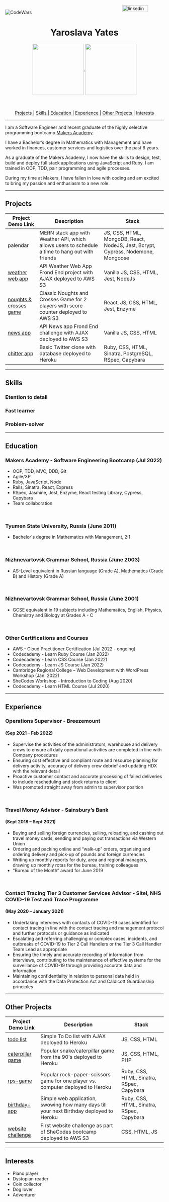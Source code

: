 <a href="https://www.linkedin.com/in/yaroslava-yates-629517221/">
<img src="https://i.postimg.cc/x18crzfP/linkedin-logo.webp" alt="linkedin" hspace="50" height="22" width="82" align="right"></a>

![CodeWars](https://www.codewars.com/users/amfibiya17/badges/small)

<h1 align="center">
  Yaroslava Yates
</h1>



<div align="center">

  <a href="https://github.com/anuraghazra/github-readme-stats">
    <img align="center" src="https://github-readme-stats.vercel.app/api?username=amfibiya17&theme=default" height="163"/>
  </a>

  <a href="https://github.com/anuraghazra/convoychat">
    <img align="center" src="https://github-readme-stats.vercel.app/api/top-langs/?username=amfibiya17&layout=compact&theme=default" height="163"/>
  </a>

</div>

<br>
<br>

<div align="center">

[Projects ](#projects) |
[Skills ](#skills) |
[Education ](#education) |
[Experience ](#experience) |
[Other Projects ](#other-projects) |
[Interests ](#interests)

</div>




---

I am a Software Engineer and recent graduate of the highly selective programming bootcamp [Makers Academy](https://makers.tech/).

I have a Bachelor’s degree in Mathematics with Management and have worked in finances, customer services and logistics over the past 6 years.

As a graduate of the Makers Academy, I now have the skills to design, test, build and deploy full stack applications using JavaScript and Ruby. I am trained in OOP, TDD, pair programming and agile processes.

During my time at Makers, I have fallen in love with coding and am excited to bring my passion and enthusiasm to a new role.

---


## Projects

| Project<br>Demo Link | Description | Stack |
| ------------- | ------------- | ------------- |
| palendar | MERN stack app with Weather API, which allows users to schedule a time to hang out with friends | JS, CSS, HTML, MongoDB, React, NodeJS, Jest, Bcrypt, Cypress, Nodemone, Mongoose |
| [weather web app](http://weather--app.s3-website.eu-west-2.amazonaws.com/) | API Weather Web App Frond End project with AJAX deployed to AWS S3 | Vanilla JS, CSS, HTML, Jest, NodeJs |
| [noughts & crosses game](http://noughts-and-crosses.s3-website.eu-west-2.amazonaws.com/) | Classic Noughts and Crosses Game for 2 players with score counter deployed to AWS S3 | React, JS, CSS, HTML, Jest, Enzyme |
| [news app](http://news-app-challenge.s3-website.eu-west-2.amazonaws.com/) | API News app Frond End challenge with AJAX deployed to AWS S3 | Vanilla JS, CSS, HTML |
| [chitter app](https://chitter---app.herokuapp.com/)   | Basic Twitter clone with database deployed to Heroku | Ruby, CSS, HTML, Sinatra, PostgreSQL, RSpec, Capybara |


---



## Skills

### Etention to detail

### Fast learner

### Problem-solver


---



## Education

### Makers Academy - Software Engineering Bootcamp (Jul 2022)
  - OOP, TDD, MVC, DDD, Git
  - Agile/XP
  - Ruby, JavaScript, Node
  - Rails, Sinatra, React, Express
  - RSpec, Jasmine, Jest, Enzyme, React testing Library, Cypress, Capybara
  - Team collaboration

<br>

### Tyumen State University, Russia (June 2011)
 - Bachelor's degree in Mathematics with Management, 2:1

<br>

### Nizhnevartovsk Grammar School, Russia (June 2003)
   - AS-Level equivalent in Russian language (Grade A), Mathematics (Grade B) and History (Grade A)

<br>

### Nizhnevartovsk Grammar School, Russia (June 2001)
  - GCSE equivalent in 19 subjects including Mathematics, English, Physics, Chemistry and Biology 
at Grades A - C

<br>

### Other Certifications and Courses

  - AWS - Cloud Practitioner Certification (Jul 2022 - ongoing)
  - Codecademy - Learn Ruby Course (Jan 2022)
  - Codecademy - Learn CSS Course (Jan 2022)
  - Codecademy - Learn JS Course (Jan 2022)
  - Cambridge Regional College – Web Development with WordPress Workshop (Jan. 2022)
  - SheCodes Workshop - Introduction to Coding (Aug 2020)
  - Codecademy - Learn HTML Course (Jul 2020)



---



## Experience

### Operations Supervisor - Breezemount
#### (Sep 2021 – Feb 2022)
  - Supervise the activities of the administrators, warehouse and delivery crews to ensure all daily operational activities are completed in line with Company procedures
  - Ensuring cost effective and compliant route and resource planning for delivery activity, accuracy of delivery crew debrief and updating HDX with the relevant detail
  - Proactive customer contact and accurate processing of failed deliveries to include rescheduling and stock returns to client
  - Was promoted straight away from admin to supervisor position

<br>

### Travel Money Advisor - Sainsbury’s Bank
#### (Sept 2018 – Sept 2021)
  - Buying and selling foreign currencies, selling, reloading, and cashing out travel money cards, sending and paying out transactions via Western Union
  - Ordering and packing online and “walk-up” orders, organising and ordering delivery and pick-up of pounds and foreign currencies
  - Writing up monthly reports for duty, area and regional managers, drawing up monthly rotas for the bureau, training colleagues
  - “Bureau of the Month” award for June 2019

<br>

### Contact Tracing Tier 3 Customer Services Advisor - Sitel, NHS COVID-19 Test and Trace Programme
#### (May 2020 – January 2021)
  - Undertaking interviews with contacts of COVID-19 cases identified for contact tracing in line with the contact tracing and management protocol and further protocols or guidance as indicated
  - Escalating and referring challenging or complex cases, incidents, and outbreaks of COVID-19 to Tier 2 Call Handlers or the Tier 3 Call Handler Team Lead as appropriate
  - Ensuring the timely and accurate recording of information from interviews, contributing to the maintenance of effective systems for the surveillance of COVID-19 through providing accurate data and information
  - Maintaining confidentiality in relation to personal data held in accordance with the Data Protection Act and Caldicott Guardianship principles



---



## Other Projects


| Project<br>Demo Link | Description | Stack |
| ------------- | ------------- | ------------- |
| [todo list](https://todo--list--challenge.herokuapp.com/) | Simple To Do list with AJAX  deployed to Heroku | JS, CSS, HTML |
| [caterpillar game](https://caterpillar-game.herokuapp.com/)  | Popular snake/caterpillar game from the 90's deployed to Heroku | JS, CSS, HTML, PHP |
| [rps-game](https://rock---paper---scissors.herokuapp.com/)  | Popular rock-paper-scissors game for one player vs. computer deployed to Heroku | Ruby, CSS, HTML, Sinatra, RSpec, Capybara
| [birthday-app](https://birth-day-app.herokuapp.com/)  | Simple web application, swowing how many days till your next Birthday deployed to Heroku | Ruby, CSS, HTML, Sinatra, RSpec, Capybara
| [website challenge](https://shecodesproject2020.s3.eu-west-2.amazonaws.com/new_site.html) | First website challenge as part of SheCodes bootcamp deployed to AWS S3 | CSS, HTML, JS |


---


## Interests
  - Piano player
  - Dystopian reader
  - Coin collector
  - Dog lover
  - Adventurer
  
  
